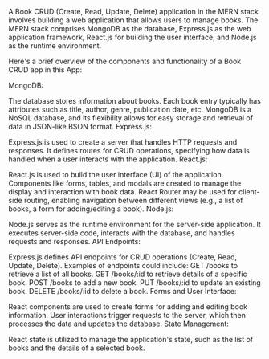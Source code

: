 A Book CRUD (Create, Read, Update, Delete) application in the MERN stack involves building a web application that allows users to manage books. The MERN stack comprises MongoDB as the database, Express.js as the web application framework, React.js for building the user interface, and Node.js as the runtime environment.

Here's a brief overview of the components and functionality of a Book CRUD app in this App:

MongoDB:

The database stores information about books. Each book entry typically has attributes such as title, author, genre, publication date, etc.
MongoDB is a NoSQL database, and its flexibility allows for easy storage and retrieval of data in JSON-like BSON format.
Express.js:

Express.js is used to create a server that handles HTTP requests and responses.
It defines routes for CRUD operations, specifying how data is handled when a user interacts with the application.
React.js:

React.js is used to build the user interface (UI) of the application.
Components like forms, tables, and modals are created to manage the display and interaction with book data.
React Router may be used for client-side routing, enabling navigation between different views (e.g., a list of books, a form for adding/editing a book).
Node.js:

Node.js serves as the runtime environment for the server-side application.
It executes server-side code, interacts with the database, and handles requests and responses.
API Endpoints:

Express.js defines API endpoints for CRUD operations (Create, Read, Update, Delete).
Examples of endpoints could include:
GET /books to retrieve a list of all books.
GET /books/:id to retrieve details of a specific book.
POST /books to add a new book.
PUT /books/:id to update an existing book.
DELETE /books/:id to delete a book.
Forms and User Interface:

React components are used to create forms for adding and editing book information.
User interactions trigger requests to the server, which then processes the data and updates the database.
State Management:

React state is utilized to manage the application's state, such as the list of books and the details of a selected book.







